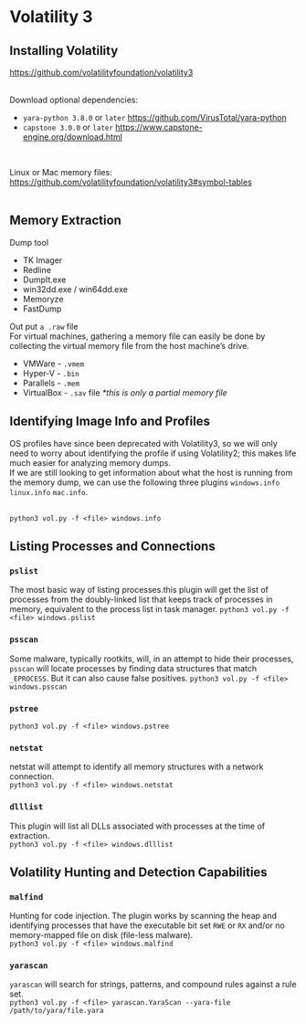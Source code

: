 # Volatility 3

## Installing Volatility
https://github.com/volatilityfoundation/volatility3  
<br>

Download optional dependencies: 
- `yara-python 3.8.0` or `later`     https://github.com/VirusTotal/yara-python
- `capstone 3.0.0` or `later`    https://www.capstone-engine.org/download.html
<br>

Linux or Mac memory files:  https://github.com/volatilityfoundation/volatility3#symbol-tables  
<br>

## Memory Extraction
Dump tool  
- TK Imager
- Redline
- DumpIt.exe
- win32dd.exe / win64dd.exe
- Memoryze
- FastDump  

Out put `a .raw` file  
For virtual machines, gathering a memory file can easily be done by collecting the virtual memory file from the host machine’s drive.  
- VMWare - `.vmem`
- Hyper-V - `.bin`
- Parallels - `.mem`
- VirtualBox - `.sav` file *\*this is only a partial memory file*  

## Identifying Image Info and Profiles
OS profiles have since been deprecated with Volatility3, so we will only need to worry about identifying the profile if using Volatility2; this makes life much easier for analyzing memory dumps.  
If we are still looking to get information about what the host is running from the memory dump, we can use the following three plugins `windows.info` `linux.info` `mac.info`.  
<br>

`python3 vol.py -f <file> windows.info`

## Listing Processes and Connections
### `pslist`
The most basic way of listing processes.this plugin will get the list of processes from the doubly-linked list that keeps track of processes in memory, equivalent to the process list in task manager.
`python3 vol.py -f <file> windows.pslist`

### `psscan`
Some malware, typically rootkits, will, in an attempt to hide their processes, `psscan`  will locate processes by finding data structures that match `_EPROCESS`. But it can also cause false positives.
`python3 vol.py -f <file> windows.psscan`  

###  `pstree`
`python3 vol.py -f <file> windows.pstree`

### `netstat`
netstat will attempt to identify all memory structures with a network connection.  
`python3 vol.py -f <file> windows.netstat`

### `dlllist`
This plugin will list all DLLs associated with processes at the time of extraction.  
`python3 vol.py -f <file> windows.dlllist`  

## Volatility Hunting and Detection Capabilities
### `malfind`
Hunting for code injection. The plugin works by scanning the heap and identifying processes that have the executable bit set `RWE` or `RX` and/or no memory-mapped file on disk (file-less malware).  
`python3 vol.py -f <file> windows.malfind`  

### `yarascan`
`yarascan` will search for strings, patterns, and compound rules against a rule set.  
`python3 vol.py -f <file> yarascan.YaraScan --yara-file /path/to/yara/file.yara`
